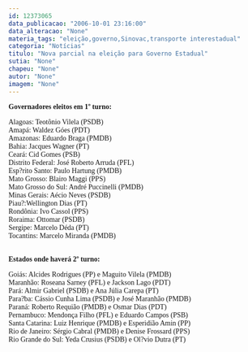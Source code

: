 ```yaml
---
id: 12373065
data_publicacao: "2006-10-01 23:16:00"
data_alteracao: "None"
materia_tags: "eleição,governo,Sinovac,transporte interestadual"
categoria: "Notícias"
titulo: "Nova parcial na eleição para Governo Estadual"
sutia: "None"
chapeu: "None"
autor: "None"
imagem: "None"
---
```

<p><P><FONT face=Verdana><STRONG>Governadores eleitos em 1º turno:</STRONG></FONT></P></p>
<p><P><FONT face=Verdana>Alagoas: Teotônio Vilela (PSDB)<BR>Amapá: Waldez Góes (PDT)<BR>Amazonas: Eduardo Braga (PMDB) <BR>Bahia: Jacques Wagner (PT)<BR>Ceará: Cid Gomes (PSB)<BR>Distrito Federal: José Roberto Arruda (PFL) <BR>Esp?rito Santo: Paulo Hartung (PMDB) <BR>Mato Grosso: Blairo Maggi (PPS)<BR>Mato Grosso do Sul: André Puccinelli (PMDB) <BR>Minas Gerais: Aécio Neves (PSDB)<BR>Piau?:Wellington Dias (PT)<BR>Rondônia: Ivo Cassol (PPS)<BR>Roraima: Ottomar (PSDB) <BR>Sergipe: Marcelo Déda (PT) <BR>Tocantins: Marcelo Miranda (PMDB) <BR>&nbsp;</FONT></P></p>
<p><P><FONT face=Verdana><STRONG>Estados onde haverá 2º turno:</STRONG></FONT></P></p>
<p><P><FONT face=Verdana>Goiás: Alcides Rodrigues (PP) e Maguito Vilela (PMDB)<BR>Maranhão: Roseana Sarney (PFL) e Jackson Lago (PDT)<BR>Pará: Almir Gabriel (PSDB) e Ana Júlia Carepa (PT)<BR>Para?ba: Cássio Cunha Lima (PSDB) e José Maranhão (PMDB)<BR>Paraná: Roberto Requião (PMDB) e Osmar Dias (PDT)<BR>Pernambuco: Mendonça Filho (PFL) e Eduardo Campos (PSB)<BR>Santa Catarina: Luiz Henrique (PMDB) e Esperidião Amin (PP)<BR>Rio de Janeiro: Sérgio Cabral (PMDB) e Denise Frossard (PPS)<BR>Rio Grande do Sul: Yeda Crusius (PSDB) e Ol?vio Dutra (PT)</FONT></P> </p>
